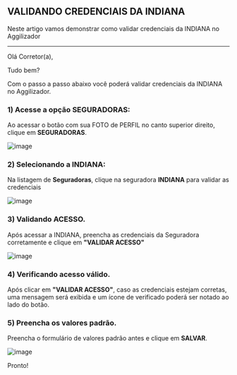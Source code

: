 ## VALIDANDO CREDENCIAIS DA INDIANA
Neste artigo vamos demonstrar como validar credenciais da INDIANA no Aggilizador

---

Olá Corretor(a),

Tudo bem?

Com o passo a passo abaixo você poderá validar credenciais da INDIANA no Aggilizador.

### 1) Acesse a opção SEGURADORAS:

Ao acessar o botão com sua FOTO de PERFIL no canto superior direito, clique em **SEGURADORAS**.

![image](https://conversu-partner-assets.s3.sa-east-1.amazonaws.com/agger/wiki/seguradoras/validando-credenciais/c220eb72-5169-48ab-b4df-330f11a099aa.png)

### 2) Selecionando a INDIANA:

Na listagem de **Seguradoras**, clique na seguradora **INDIANA** para validar as credenciais

![image](https://github.com/user-attachments/assets/e26228d4-e7a5-427e-af6a-a671c1506c7b)

### 3) Validando ACESSO.

Após acessar a INDIANA, preencha as credenciais da Seguradora corretamente e clique em **"VALIDAR ACESSO"**

![image](https://github.com/user-attachments/assets/6cb370d2-66a9-4b13-ae5a-88f17fc4b248)

### 4) Verificando acesso válido.

Após clicar em **"VALIDAR ACESSO"**, caso as credenciais estejam corretas, uma mensagem será exibida e um ícone de verificado poderá ser notado ao lado do botão.

### 5) Preencha os valores padrão.

Preencha o formulário de valores padrão antes e clique em **SALVAR**.

![image](https://github.com/user-attachments/assets/74e34e0e-2372-4fbb-a145-95552f3e046e)

Pronto!
